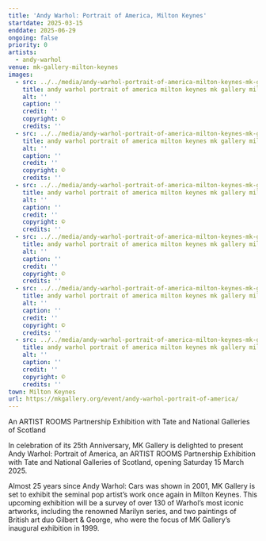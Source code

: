 ```yaml
---
title: 'Andy Warhol: Portrait of America, Milton Keynes'
startdate: 2025-03-15
enddate: 2025-06-29
ongoing: false
priority: 0
artists:
  - andy-warhol
venue: mk-gallery-milton-keynes
images:
  - src: ../../media/andy-warhol-portrait-of-america-milton-keynes-mk-gallery-milton-keynes-2025-03-15-3.webp
    title: andy warhol portrait of america milton keynes mk gallery milton keynes 2025 03 15 3
    alt: ''
    caption: ''
    credit: ''
    copyright: ©
    credits: ''
  - src: ../../media/andy-warhol-portrait-of-america-milton-keynes-mk-gallery-milton-keynes-2025-03-15-0.webp
    title: andy warhol portrait of america milton keynes mk gallery milton keynes 2025 03 15 0
    alt: ''
    caption: ''
    credit: ''
    copyright: ©
    credits: ''
  - src: ../../media/andy-warhol-portrait-of-america-milton-keynes-mk-gallery-milton-keynes-2025-03-15-1.webp
    title: andy warhol portrait of america milton keynes mk gallery milton keynes 2025 03 15 1
    alt: ''
    caption: ''
    credit: ''
    copyright: ©
    credits: ''
  - src: ../../media/andy-warhol-portrait-of-america-milton-keynes-mk-gallery-milton-keynes-2025-03-15-2.webp
    title: andy warhol portrait of america milton keynes mk gallery milton keynes 2025 03 15 2
    alt: ''
    caption: ''
    credit: ''
    copyright: ©
    credits: ''
  - src: ../../media/andy-warhol-portrait-of-america-milton-keynes-mk-gallery-milton-keynes-2025-03-15-4.webp
    title: andy warhol portrait of america milton keynes mk gallery milton keynes 2025 03 15 4
    alt: ''
    caption: ''
    credit: ''
    copyright: ©
    credits: ''
  - src: ../../media/andy-warhol-portrait-of-america-milton-keynes-mk-gallery-milton-keynes-2025-03-15-5.webp
    title: andy warhol portrait of america milton keynes mk gallery milton keynes 2025 03 15 5
    alt: ''
    caption: ''
    credit: ''
    copyright: ©
    credits: ''
town: Milton Keynes
url: https://mkgallery.org/event/andy-warhol-portrait-of-america/
---
```

An ARTIST ROOMS Partnership Exhibition with Tate and National Galleries of Scotland

In celebration of its 25th Anniversary, MK Gallery is delighted to present Andy Warhol: Portrait of America, an ARTIST ROOMS Partnership Exhibition with Tate and National Galleries of Scotland, opening Saturday 15 March 2025.

Almost 25 years since Andy Warhol: Cars was shown in 2001, MK Gallery is set to exhibit the seminal pop artist’s work once again in Milton Keynes. This upcoming exhibition will be a survey of over 130 of Warhol’s most iconic artworks, including the renowned Marilyn series, and two paintings of British art duo Gilbert & George, who were the focus of MK Gallery’s inaugural exhibition in 1999.
